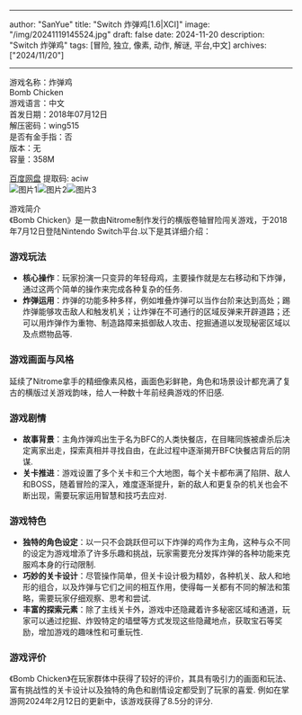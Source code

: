 
---
author: "SanYue"
title: "Switch 炸弹鸡[1.6|XCI]"
image: "/img/20241119145524.jpg"
draft: false
date: 2024-11-20
description: "Switch 炸弹鸡"
tags: [冒险, 独立, 像素, 动作, 解谜, 平台,中文]
archives: ["2024/11/20"]

---

游戏名称：炸弹鸡   
Bomb Chicken    
游戏语言：中文  
首发日期：2018年07月12日  
解压密码：wing515  
是否有金手指：否  
版本：无   
容量：358M

[百度网盘](https://pan.baidu.com/s/1FpG52tT3xns5u713cafIvQ) 提取码: aciw  
![图片1](/img/7e7dc0.jpg)![图片2](/img/cb2777.jpg)![图片3](/img/b6403b.jpg)  

游戏简介  
《Bomb Chicken》是一款由Nitrome制作发行的横版卷轴冒险闯关游戏，于2018年7月12日登陆Nintendo Switch平台.以下是其详细介绍：

### 游戏玩法
- **核心操作**：玩家扮演一只变异的年轻母鸡，主要操作就是左右移动和下炸弹，通过这两个简单的操作来完成各种复杂的任务.
- **炸弹运用**：炸弹的功能多种多样，例如堆叠炸弹可以当作台阶来达到高处；踢炸弹能够攻击敌人和触发机关；让炸弹在不可通行的区域反弹来开辟道路；还可以用炸弹作为重物、制造路障来抵御敌人攻击、挖掘通道以发现秘密区域以及点燃物品等.

### 游戏画面与风格
延续了Nitrome拿手的精细像素风格，画面色彩鲜艳，角色和场景设计都充满了复古的横版过关游戏韵味，给人一种数十年前经典游戏的怀旧感.

### 游戏剧情
- **故事背景**：主角炸弹鸡出生于名为BFC的人类快餐店，在目睹同族被虐杀后决定离家出走，探索真相并寻找自由，在此过程中逐渐揭开BFC快餐店背后的阴谋.
- **关卡推进**：游戏设置了多个关卡和三个大地图，每个关卡都布满了陷阱、敌人和BOSS，随着冒险的深入，难度逐渐提升，新的敌人和更复杂的机关也会不断出现，需要玩家运用智慧和技巧去应对.

### 游戏特色
- **独特的角色设定**：以一只不会跳跃但可以下炸弹的鸡作为主角，这种与众不同的设定为游戏增添了许多乐趣和挑战，玩家需要充分发挥炸弹的各种功能来克服鸡本身的行动限制.
- **巧妙的关卡设计**：尽管操作简单，但关卡设计极为精妙，各种机关、敌人和地形的组合，以及炸弹与它们之间的相互作用，使得每一关都有不同的解法和策略，需要玩家仔细观察、思考和尝试.
- **丰富的探索元素**：除了主线关卡外，游戏中还隐藏着许多秘密区域和通道，玩家可以通过挖掘、炸毁特定的墙壁等方式发现这些隐藏地点，获取宝石等奖励，增加游戏的趣味性和可重玩性.

### 游戏评价
《Bomb Chicken》在玩家群体中获得了较好的评价，其具有吸引力的画面和玩法、富有挑战性的关卡设计以及独特的角色和剧情设定都受到了玩家的喜爱. 例如在掌游网2024年2月12日的更新中，该游戏获得了8.5分的评分.
 
